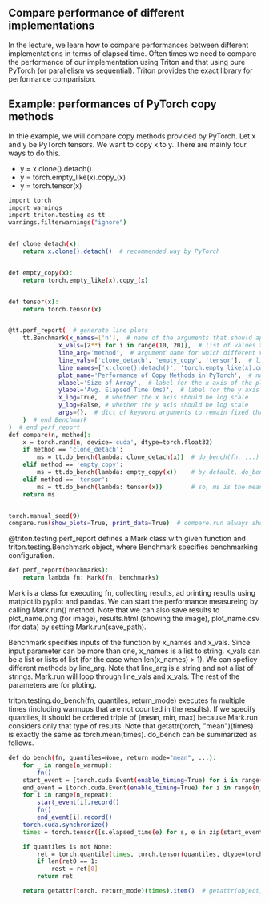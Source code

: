 ## Compare performance of different implementations
In the lecture, we learn how to compare performances between different implementations in terms of elapsed time.
Often times we need to compare the performance of our implementation using Triton and that using pure PyTorch (or parallelism vs sequential).
Triton provides the exact library for performance comparision.


## Example: performances of PyTorch copy methods
In thie example, we will compare copy methods provided by PyTorch. Let x and y be PyTorch tensors. We want to copy x to y.
There are mainly four ways to do this.
- y = x.clone().detach()
- y = torch.empty_like(x).copy\_(x)
- y = torch.tensor(x)

```bash
import torch
import warnings
import triton.testing as tt
warnings.filterwarnings("ignore")


def clone_detach(x):
    return x.clone().detach()  # recommended way by PyTorch


def empty_copy(x):
    return torch.empty_like(x).copy_(x)


def tensor(x):
    return torch.tensor(x)


@tt.perf_report(  # generate line plots
    tt.Benchmark(x_names=['n'],  # name of the arguments that should appear on the x axis of the plot
              x_vals=[2**i for i in range(10, 20)],  # list of values to use for arguments in x_names
              line_arg='method',  # argument name for which different values correspond to different lines in the plot
              line_vals=['clone_detach', 'empty_copy', 'tensor'],  # list of values to use for the arguments in line_arg
              line_names=['x.clone().detach()', 'torch.empty_like(x).copy_(x)', 'torch.tensor(x)'],  # label names for the different lines
              plot_name='Performance of Copy Methods in PyTorch',  # name of the plot
              xlabel='Size of Array',  # label for the x axis of the plot
              ylabel='Avg. Elapsed Time (ms)',  # label for the y axis of the plot
              x_log=True,  # whether the x axis should be log scale
              y_log=False, # whether the y axis should be log scale
              args={},  # dict of keyword arguments to remain fixed throughout the benchmark
    )  # end Benchmark
)  # end perf_report
def compare(n, method):
    x = torch.rand(n, device='cuda', dtype=torch.float32)
    if method == 'clone_detach':
        ms = tt.do_bench(lambda: clone_detach(x))  # do_bench(fn, ...) runs fn few times for warmup and then run fn multiple times for measuring time
    elif method == 'empty_copy':
        ms = tt.do_bench(lambda: empty_copy(x))    # by default, do_bencn(..., quantiles=None, return_mode="mean"), and returns torch.mean(times).item()
    elif method == 'tensor':
        ms = tt.do_bench(lambda: tensor(x))        # so, ms is the mean time of the multiple runs.
    return ms


torch.manual_seed(9)
compare.run(show_plots=True, print_data=True)  # compare.run always show plots and then print data. defaults are false.
```

@triton.testing.perf_report defines a Mark class with given function and triton.testing.Benchmark object, where Benchmark specifies benchmarking configuration.

```bash
def perf_report(benchmarks):
    return lambda fn: Mark(fn, benchmarks)
```

Mark is a class for executing fn, collecting results, ad printing results using matplotlib.pyplot and pandas.
We can start the performance measureing by calling Mark.run() method.
Note that we can also save results to plot_name.png (for image), results.html (showing the image), plot_name.csv (for data) by setting Mark.run(save_path).


Benchmark specifies inputs of the function by x_names and x_vals. Since input parameter can be more than one, x_names is a list to string. x_vals can be a list or lists of list (for the case when len(x_names) > 1). We can speficy different methods by line_arg. Note that line_arg is a string and not a list of strings. Mark.run will loop through line_vals and x_vals. The rest of the parameters are for ploting.

triton.testing.do_bench(fn, quantiles, return_mode) executes fn multiple times (including warmups that are not counted in the results). If we specify quantiles, it should be ordered triple of (mean, min, max) because Mark.run considers only that type of results. Note that getattr(torch, "mean")(times) is exactly the same as torch.mean(times). do_bench can be summarized as follows.

```bash
def do_bench(fn, quantiles=None, return_mode="mean", ...):
    for _ in range(n_warmup):
        fn()
    start_event = [torch.cuda.Event(enable_timing=True) for i in range(n_repeat)]
    end_event = [torch.cuda.Event(enable_timing=True) for i in range(n_repeat)]
    for i in range(n_repeat):
        start_event[i].record()
        fn()
        end_event[i].record()
    torch.cuda.synchronize()
    times = torch.tensor([s.elapsed_time(e) for s, e in zip(start_event, end_event)], dtype=torch.float)

    if quantiles is not None:
        ret = torch.quantile(times, torch.tensor(quantiles, dtype=torch.float)).tolist()
        if len(ret0 == 1:
            rest = ret[0]
        return ret

    return getattr(torch. return_mode)(times).item()  # getattr(object, 'name') returns the member of object for the name
```
